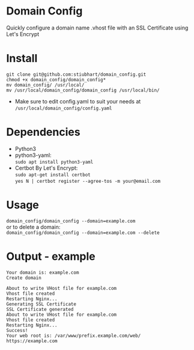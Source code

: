 # Domain Config
Quickly configure a domain name .vhost file with an SSL Certificate using Let's Encrypt

# Install
`git clone git@github.com:stiubhart/domain_config.git`  
`chmod +x domain_config/domain_config*`  
`mv domain_config/ /usr/local/`  
`mv /usr/local/domain_config/domain_config /usr/local/bin/`  
* Make sure to edit config.yaml to suit your needs at `/usr/local/domain_config/config.yaml`

# Dependencies 
* Python3
* python3-yaml:  
`sudo apt install python3-yaml`
* Certbot By Let's Encrypt:  
`sudo apt-get install certbot`  
`yes N | certbot register --agree-tos -m your@email.com`

# Usage
`domain_config/domain_config --domain=example.com`<br>
or to delete a domain:<br>
`domain_config/domain_config --domain=example.com --delete`

# Output - example
`Your domain is: example.com`  
`Create domain`  
` `  
`About to write VHost file for example.com`  
`Vhost file created`  
`Restarting Nginx...`  
`Generating SSL Certificate`  
`SSL Certificate generated`  
`About to write VHost file for example.com`  
`Vhost file created`  
`Restarting Nginx...`  
`Success!`  
`Your web root is: /var/www/prefix.example.com/web/`  
`https://example.com`  
